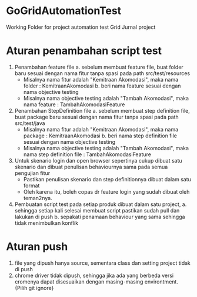# GoGridAutomationTest
Working Folder for project automation test Grid Jurnal project

# Aturan penambahan script test
1. Penambahan feature file
   a. sebelum membuat feature file, buat folder baru sesuai dengan nama fitur tanpa spasi pada path src/test/resources
      - Misalnya nama fitur adalah "Kemitraan Akomodasi", maka nama folder : KemitraanAkomodasi
   b. beri nama feature sesuai dengan nama objective testing
      - Misalnya nama objective testing adalah "Tambah Akomodasi", maka nama feature : TambahAkomodasiFeature
2. Penambahan StepDefinition file
   a. sebelum membuat step definition file, buat package baru sesuai dengan nama fitur tanpa spasi pada path  src/test/java
      - Misalnya nama fitur adalah "Kemitraan Akomodasi", maka nama package : KemitraanAkomodasi
   b. beri nama step definition file sesuai dengan nama objective testing
      - Misalnya nama objective testing adalah "Tambah Akomodasi", maka nama step definition file : TambahAkomodasiFeature
3. Untuk skenario login dan open browser sepertinya cukup dibuat satu skenario dan dibuat penulisan behaviournya sama pada semua pengujian fitur
   - Pastikan penulisan  skenario dan step definitionnya dibuat dalam satu format
   - Oleh karena itu, boleh copas dr feature login yang sudah dibuat oleh teman2nya.
4. Pembuatan script test pada setiap produk dibuat dalam satu project, 
   a. sehingga setiap kali selesai membuat script pastikan sudah pull dan lakukan di push
   b. sepakati penamaan behaviour yang sama sehingga tidak menimbulkan konflik

# Aturan push
1. file yang dipush hanya source, sementara class dan setting project tidak di push
2. chrome driver tidak dipush, sehingga jika ada yang berbeda versi cromenya dapat disesuaikan dengan masing-masing environtment. {Pilih git ignore} 